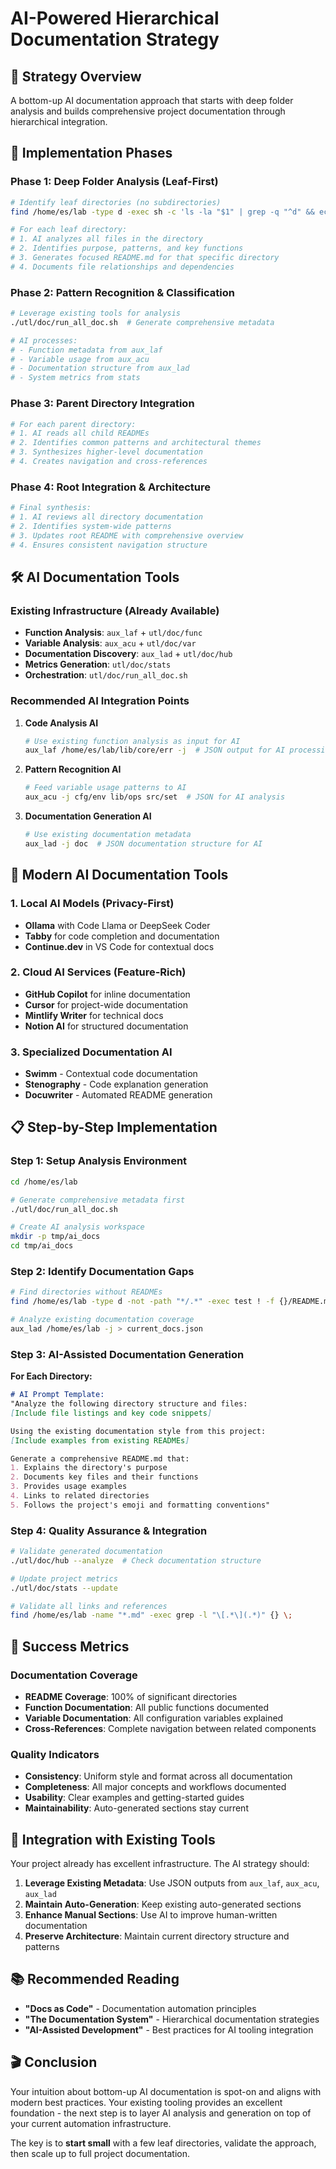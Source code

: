 # AI-Powered Hierarchical Documentation Strategy

## 🎯 Strategy Overview

A bottom-up AI documentation approach that starts with deep folder analysis and builds comprehensive project documentation through hierarchical integration.

## 🔄 Implementation Phases

### Phase 1: Deep Folder Analysis (Leaf-First)
```bash
# Identify leaf directories (no subdirectories)
find /home/es/lab -type d -exec sh -c 'ls -la "$1" | grep -q "^d" && echo "has_dirs" || echo "leaf:$1"' _ {} \; | grep "^leaf:" | cut -d: -f2

# For each leaf directory:
# 1. AI analyzes all files in the directory
# 2. Identifies purpose, patterns, and key functions
# 3. Generates focused README.md for that specific directory
# 4. Documents file relationships and dependencies
```

### Phase 2: Pattern Recognition & Classification  
```bash
# Leverage existing tools for analysis
./utl/doc/run_all_doc.sh  # Generate comprehensive metadata

# AI processes:
# - Function metadata from aux_laf
# - Variable usage from aux_acu  
# - Documentation structure from aux_lad
# - System metrics from stats
```

### Phase 3: Parent Directory Integration
```bash
# For each parent directory:
# 1. AI reads all child READMEs
# 2. Identifies common patterns and architectural themes
# 3. Synthesizes higher-level documentation
# 4. Creates navigation and cross-references
```

### Phase 4: Root Integration & Architecture
```bash
# Final synthesis:
# 1. AI reviews all directory documentation
# 2. Identifies system-wide patterns
# 3. Updates root README with comprehensive overview
# 4. Ensures consistent navigation structure
```

## 🛠️ AI Documentation Tools

### Existing Infrastructure (Already Available)
- **Function Analysis**: `aux_laf` + `utl/doc/func`
- **Variable Analysis**: `aux_acu` + `utl/doc/var`
- **Documentation Discovery**: `aux_lad` + `utl/doc/hub`
- **Metrics Generation**: `utl/doc/stats`
- **Orchestration**: `utl/doc/run_all_doc.sh`

### Recommended AI Integration Points

1. **Code Analysis AI**
   ```bash
   # Use existing function analysis as input for AI
   aux_laf /home/es/lab/lib/core/err -j  # JSON output for AI processing
   ```

2. **Pattern Recognition AI**
   ```bash
   # Feed variable usage patterns to AI
   aux_acu -j cfg/env lib/ops src/set  # JSON for AI analysis
   ```

3. **Documentation Generation AI**
   ```bash
   # Use existing documentation metadata
   aux_lad -j doc  # JSON documentation structure for AI
   ```

## 🔧 Modern AI Documentation Tools

### 1. **Local AI Models** (Privacy-First)
- **Ollama** with Code Llama or DeepSeek Coder
- **Tabby** for code completion and documentation
- **Continue.dev** in VS Code for contextual docs

### 2. **Cloud AI Services** (Feature-Rich)
- **GitHub Copilot** for inline documentation
- **Cursor** for project-wide documentation
- **Mintlify Writer** for technical docs
- **Notion AI** for structured documentation

### 3. **Specialized Documentation AI**
- **Swimm** - Contextual code documentation
- **Stenography** - Code explanation generation
- **Docuwriter** - Automated README generation

## 📋 Step-by-Step Implementation

### Step 1: Setup Analysis Environment
```bash
cd /home/es/lab

# Generate comprehensive metadata first
./utl/doc/run_all_doc.sh

# Create AI analysis workspace
mkdir -p tmp/ai_docs
cd tmp/ai_docs
```

### Step 2: Identify Documentation Gaps
```bash
# Find directories without READMEs
find /home/es/lab -type d -not -path "*/.*" -exec test ! -f {}/README.md \; -print

# Analyze existing documentation coverage
aux_lad /home/es/lab -j > current_docs.json
```

### Step 3: AI-Assisted Documentation Generation

**For Each Directory:**
```markdown
# AI Prompt Template:
"Analyze the following directory structure and files:
[Include file listings and key code snippets]

Using the existing documentation style from this project:
[Include examples from existing READMEs]

Generate a comprehensive README.md that:
1. Explains the directory's purpose
2. Documents key files and their functions
3. Provides usage examples
4. Links to related directories
5. Follows the project's emoji and formatting conventions"
```

### Step 4: Quality Assurance & Integration
```bash
# Validate generated documentation
./utl/doc/hub --analyze  # Check documentation structure

# Update project metrics
./utl/doc/stats --update

# Validate all links and references
find /home/es/lab -name "*.md" -exec grep -l "\[.*\](.*)" {} \;
```

## 🎯 Success Metrics

### Documentation Coverage
- **README Coverage**: 100% of significant directories
- **Function Documentation**: All public functions documented
- **Variable Documentation**: All configuration variables explained
- **Cross-References**: Complete navigation between related components

### Quality Indicators
- **Consistency**: Uniform style and format across all documentation
- **Completeness**: All major concepts and workflows documented
- **Usability**: Clear examples and getting-started guides
- **Maintainability**: Auto-generated sections stay current

## 🔗 Integration with Existing Tools

Your project already has excellent infrastructure. The AI strategy should:

1. **Leverage Existing Metadata**: Use JSON outputs from `aux_laf`, `aux_acu`, `aux_lad`
2. **Maintain Auto-Generation**: Keep existing auto-generated sections
3. **Enhance Manual Sections**: Use AI to improve human-written documentation
4. **Preserve Architecture**: Maintain current directory structure and patterns

## 📚 Recommended Reading

- **"Docs as Code"** - Documentation automation principles
- **"The Documentation System"** - Hierarchical documentation strategies  
- **"AI-Assisted Development"** - Best practices for AI tooling integration

## 🎬 Conclusion

Your intuition about bottom-up AI documentation is spot-on and aligns with modern best practices. Your existing tooling provides an excellent foundation - the next step is to layer AI analysis and generation on top of your current automation infrastructure.

The key is to **start small** with a few leaf directories, validate the approach, then scale up to full project documentation.
